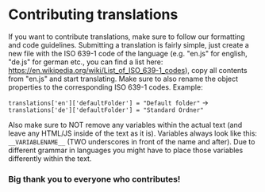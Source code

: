 # Contributing translations

If you want to contribute translations, make sure to follow our formatting and code guidelines.
Submitting a translation is fairly simple, just create a new file with the ISO 639-1 code of the language (e.g. "en.js" for english, "de.js" for german etc., you can find a list here: https://en.wikipedia.org/wiki/List_of_ISO_639-1_codes), copy all contents from "en.js" and start translating.
Make sure to also rename the object properties to the corresponding ISO 639-1 codes. Example:

```translations['en']['defaultFolder'] = "Default folder"``` -> ```translations['de']['defaultFolder'] = "Standard Ordner"```

Also make sure to NOT remove any variables within the actual text (and leave any HTML/JS inside of the text as it is). Variables always look like this: ```__VARIABLENAME__``` (TWO underscores in front of the name and after). Due to different grammar in languages you might have to place those variables differently within the text.

### Big thank you to everyone who contributes!
